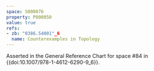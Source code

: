 ```yaml
---
space: S000076
property: P000050
value: true
refs:
- zb: "0386.54001"_6
  name: Counterexamples in Topology
---
```


Asserted in the General Reference Chart for space #84 in
{{doi:10.1007/978-1-4612-6290-9_6}}.
